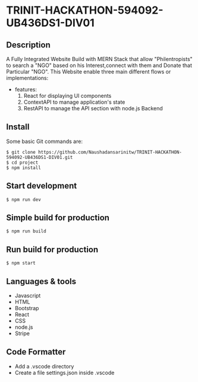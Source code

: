 # TRINIT-HACKATHON-594092-UB436DS1-DIV01

## Description
A Fully Integrated Website Build with MERN Stack that allow "Philentropists" to search a "NGO" based on his Interest,connect with them and Donate that Particular "NGO". This Website enable three main different flows or implementations:

* features:
    1. React for displaying UI components
    2. ContextAPI to manage application's state
    3. RestAPI to manage the API section with node.js Backend 

## Install

Some basic Git commands are:

    $ git clone https://github.com/Naushadansarinitw/TRINIT-HACKATHON-594092-UB436DS1-DIV01.git
    $ cd project
    $ npm install

## Start development
    $ npm run dev

## Simple build for production
    $ npm run build

## Run build for production
    $ npm start

## Languages & tools
* Javascript
* HTML
* Bootstrap
* React
* CSS
* node.js
* Stripe

## Code Formatter
* Add a .vscode directory
* Create a file settings.json inside .vscode
